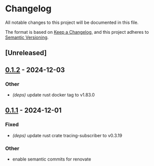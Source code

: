 # Changelog

All notable changes to this project will be documented in this file.

The format is based on [Keep a Changelog](https://keepachangelog.com/en/1.0.0/),
and this project adheres to [Semantic Versioning](https://semver.org/spec/v2.0.0.html).

## [Unreleased]

## [0.1.2](https://github.com/ansg191/arr-backup/compare/v0.1.1...v0.1.2) - 2024-12-03

### Other

- *(deps)* update rust docker tag to v1.83.0

## [0.1.1](https://github.com/ansg191/arr-backup/compare/v0.1.0...v0.1.1) - 2024-12-01

### Fixed

- *(deps)* update rust crate tracing-subscriber to v0.3.19

### Other

- enable semantic commits for renovate
